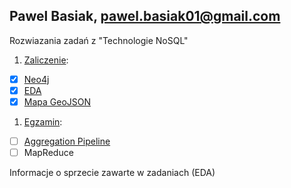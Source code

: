 ## Pawel Basiak, pawel.basiak01@gmail.com

Rozwiazania zadań z "Technologie NoSQL"

1. [Zaliczenie](zad2/readme.md):
 - [x] [Neo4j](https://github.com/pbasiak/neo4j-database)
 - [x] [EDA](zad2/readme.md)
 - [x] [Mapa GeoJSON](https://github.com/pbasiak/pbnosql/blob/master/zad2/mapa.geojson)
1. [Egzamin](egzamin/readme.md):
 - [ ] [Aggregation Pipeline](egzamin.readme.md)
 - [ ] MapReduce

Informacje o sprzecie zawarte w zadaniach (EDA)

